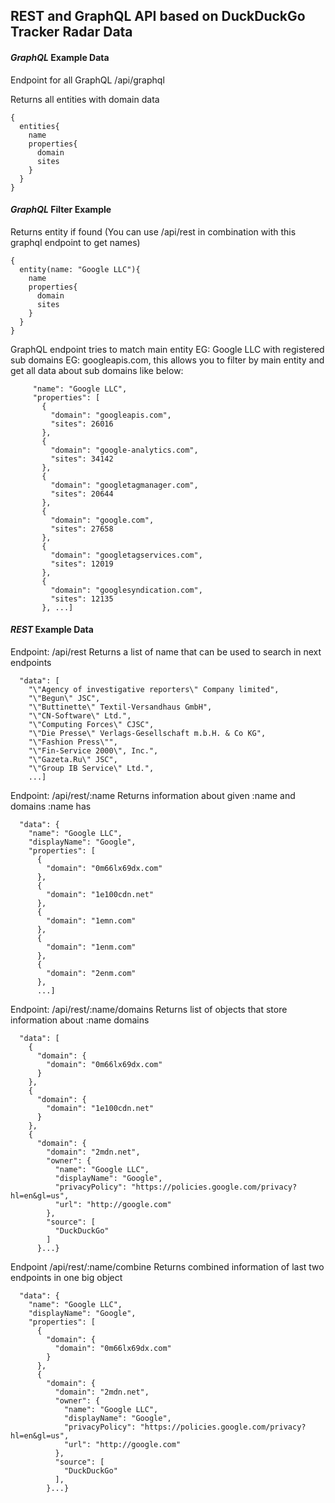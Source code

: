 ## REST and GraphQL API based on DuckDuckGo Tracker Radar Data

#### ***GraphQL*** Example Data
Endpoint for all GraphQL /api/graphql

Returns all entities with domain data
```
{
  entities{
    name
    properties{
      domain
      sites
    }
  }
}
```
#### ***GraphQL*** Filter Example
Returns entity if found
(You can use /api/rest in combination with this graphql endpoint to get names)
```
{
  entity(name: "Google LLC"){
    name
    properties{
      domain
      sites
    }
  }
}
```
GraphQL endpoint tries to match main entity EG: Google LLC with registered sub domains EG: googleapis.com, this allows you to filter by main entity and get all data about sub domains like below:

```
     "name": "Google LLC",
     "properties": [
       {
         "domain": "googleapis.com",
         "sites": 26016
       },
       {
         "domain": "google-analytics.com",
         "sites": 34142
       },
       {
         "domain": "googletagmanager.com",
         "sites": 20644
       },
       {
         "domain": "google.com",
         "sites": 27658
       },
       {
         "domain": "googletagservices.com",
         "sites": 12019
       },
       {
         "domain": "googlesyndication.com",
         "sites": 12135
       }, ...]
```
#### ***REST*** Example Data

Endpoint: /api/rest
Returns a list of name that can be used to search in next endpoints
```
  "data": [
    "\"Agency of investigative reporters\" Company limited",
    "\"Begun\" JSC",
    "\"Buttinette\" Textil-Versandhaus GmbH",
    "\"CN-Software\" Ltd.",
    "\"Computing Forces\" CJSC",
    "\"Die Presse\" Verlags-Gesellschaft m.b.H. & Co KG",
    "\"Fashion Press\"",
    "\"Fin-Service 2000\", Inc.",
    "\"Gazeta.Ru\" JSC",
    "\"Group IB Service\" Ltd.",
    ...]
```
Endpoint: /api/rest/:name
Returns information about given :name and domains :name has
```
  "data": {
    "name": "Google LLC",
    "displayName": "Google",
    "properties": [
      {
        "domain": "0m66lx69dx.com"
      },
      {
        "domain": "1e100cdn.net"
      },
      {
        "domain": "1emn.com"
      },
      {
        "domain": "1enm.com"
      },
      {
        "domain": "2enm.com"
      },
      ...]
```
Endpoint: /api/rest/:name/domains
Returns list of objects that store information about :name domains
```
  "data": [
    {
      "domain": {
        "domain": "0m66lx69dx.com"
      }
    },
    {
      "domain": {
        "domain": "1e100cdn.net"
      }
    },
    {
      "domain": {
        "domain": "2mdn.net",
        "owner": {
          "name": "Google LLC",
          "displayName": "Google",
          "privacyPolicy": "https://policies.google.com/privacy?hl=en&gl=us",
          "url": "http://google.com"
        },
        "source": [
          "DuckDuckGo"
        ]
      }...}
```
Endpoint /api/rest/:name/combine
Returns combined information of last two endpoints in one big object
```
  "data": {
    "name": "Google LLC",
    "displayName": "Google",
    "properties": [
      {
        "domain": {
          "domain": "0m66lx69dx.com"
        }
      },
      {
        "domain": {
          "domain": "2mdn.net",
          "owner": {
            "name": "Google LLC",
            "displayName": "Google",
            "privacyPolicy": "https://policies.google.com/privacy?hl=en&gl=us",
            "url": "http://google.com"
          },
          "source": [
            "DuckDuckGo"
          ],
        }...}
```
